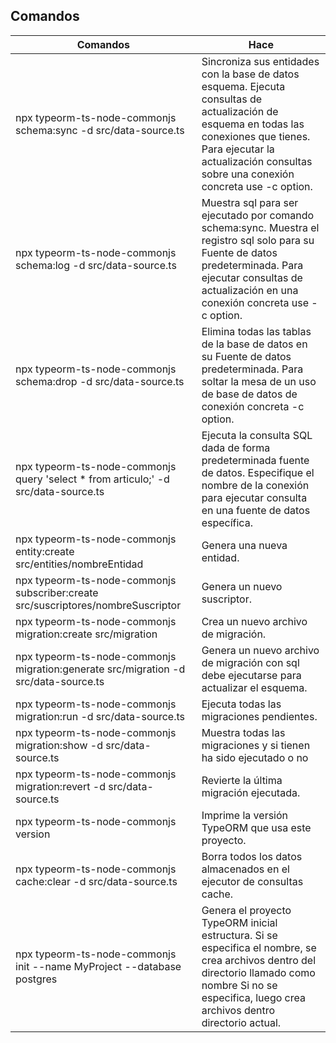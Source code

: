 ## Comandos
| **Comandos**                                       | **Hace**                                                                                                                                                                                                                       |
|----------------------------------------------------|--------------------------------------------------------------------------------------------------------------------------------------------------------------------------------------------------------------------------------|
| npx typeorm-ts-node-commonjs schema:sync -d src/data-source.ts               | Sincroniza sus entidades con la base de datos esquema.  Ejecuta consultas de actualización de esquema en todas las conexiones que tienes.  Para ejecutar la actualización consultas sobre una conexión concreta use -c option. |
| npx typeorm-ts-node-commonjs schema:log -d src/data-source.ts                 | Muestra sql para ser ejecutado por comando schema:sync.  Muestra el registro sql solo para su Fuente de datos predeterminada.  Para ejecutar consultas de actualización en una conexión concreta use -c option.                |
| npx typeorm-ts-node-commonjs schema:drop -d src/data-source.ts                | Elimina todas las tablas de la base de datos en su Fuente de datos predeterminada. Para soltar la mesa de un uso de base de datos de conexión concreta -c option.                                                              |
| npx typeorm-ts-node-commonjs query 'select * from articulo;' -d src/data-source.ts           | Ejecuta la consulta SQL dada de forma predeterminada fuente de datos. Especifique el nombre de la conexión para ejecutar consulta en una fuente de datos específica.                                                           |
| npx typeorm-ts-node-commonjs entity:create src/entities/nombreEntidad   | Genera una nueva entidad.                                                                                                                                                                                                      |
| npx typeorm-ts-node-commonjs subscriber:create src/suscriptores/nombreSuscriptor  | Genera un nuevo suscriptor.                                                                                                                                                                                                    |
| npx typeorm-ts-node-commonjs migration:create src/migration   | Crea un nuevo archivo de migración.                                                                                                                                                                                            |
| npx typeorm-ts-node-commonjs migration:generate src/migration -d src/data-source.ts | Genera un nuevo archivo de migración con sql debe ejecutarse  para actualizar el esquema.                                                                                                                                      |
| npx typeorm-ts-node-commonjs migration:run -d src/data-source.ts | Ejecuta todas las migraciones pendientes.                                                                                                                                                                                      |
| npx typeorm-ts-node-commonjs migration:show -d src/data-source.ts | Muestra todas las migraciones y si tienen ha sido ejecutado o no                                                                                                                                                               |
| npx typeorm-ts-node-commonjs migration:revert -d src/data-source.ts | Revierte la última migración ejecutada.                                                                                                                                                                                        |
| npx typeorm-ts-node-commonjs version | Imprime la versión TypeORM que usa este proyecto.                                                                                                                                                                              |
| npx typeorm-ts-node-commonjs cache:clear -d src/data-source.ts | Borra todos los datos almacenados en el ejecutor de consultas cache.                                                                                                                                                           |
| npx typeorm-ts-node-commonjs init --name MyProject --database postgres | Genera el proyecto TypeORM inicial estructura.  Si se especifica el nombre, se crea archivos dentro del directorio llamado como nombre Si no se especifica, luego crea archivos dentro directorio actual.                      |